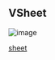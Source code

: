 ## VSheet

![image](https://cdn.softtech.com.tr/ngsp-quick/nemo/dev/mdImages/VSheet/sheet.png)

<a href="https://studio.onplateau.com/quick/?q=/qjsons/sheet.qjson"  target="_blank">sheet</a>

